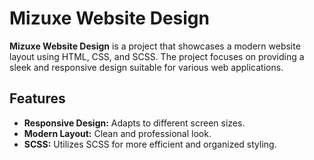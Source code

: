 # Mizuxe Website Design

**Mizuxe Website Design** is a project that showcases a modern website layout using HTML, CSS, and SCSS. The project focuses on providing a sleek and responsive design suitable for various web applications.


## Features

- **Responsive Design:** Adapts to different screen sizes.
- **Modern Layout:** Clean and professional look.
- **SCSS:** Utilizes SCSS for more efficient and organized styling.

